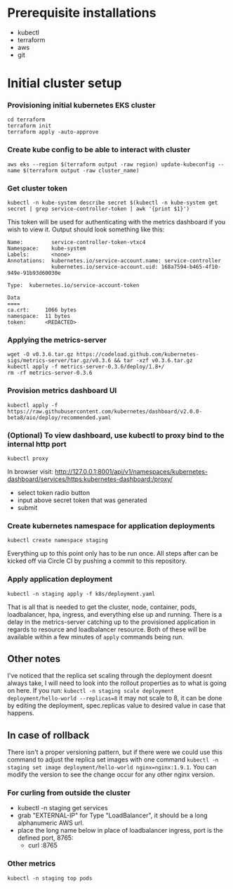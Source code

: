# Prerequisite installations
- kubectl
- terraform
- aws
- git

# Initial cluster setup

### Provisioning initial kubernetes EKS cluster
```
cd terraform
terraform init
terraform apply -auto-approve
```

### Create kube config to be able to interact with cluster
```
aws eks --region $(terraform output -raw region) update-kubeconfig --name $(terraform output -raw cluster_name)
```

### Get cluster token
```
kubectl -n kube-system describe secret $(kubectl -n kube-system get secret | grep service-controller-token | awk '{print $1}')
```
This token will be used for authenticating with the metrics dashboard if you wish to view it.
Output should look something like this:
```
Name:         service-controller-token-vtxc4
Namespace:    kube-system
Labels:       <none>
Annotations:  kubernetes.io/service-account.name: service-controller
              kubernetes.io/service-account.uid: 168a7594-b465-4f10-949e-91b93d60030e

Type:  kubernetes.io/service-account-token

Data
====
ca.crt:     1066 bytes
namespace:  11 bytes
token:      <REDACTED>
```

### Applying the metrics-server
```
wget -O v0.3.6.tar.gz https://codeload.github.com/kubernetes-sigs/metrics-server/tar.gz/v0.3.6 && tar -xzf v0.3.6.tar.gz
kubectl apply -f metrics-server-0.3.6/deploy/1.8+/
rm -rf metrics-server-0.3.6
```

### Provision metrics dashboard UI
```
kubectl apply -f https://raw.githubusercontent.com/kubernetes/dashboard/v2.0.0-beta8/aio/deploy/recommended.yaml
```

### (Optional) To view dashboard, use kubectl to proxy bind to the internal http port
```
kubectl proxy
```
In browser visit: http://127.0.0.1:8001/api/v1/namespaces/kubernetes-dashboard/services/https:kubernetes-dashboard:/proxy/
- select token radio button
- input above secret token that was generated
- submit

### Create kubernetes namespace for application deployments
```
kubectl create namespace staging
```

Everything up to this point only has to be run once. All steps after can be kicked off via Circle CI by pushing a commit to this repository.

### Apply application deployment
```
kubectl -n staging apply -f k8s/deployment.yaml
```

That is all that is needed to get the cluster, node, container, pods, loadbalancer, hpa, ingress, and everything else up and running. There is a delay in the metrics-server catching up to the provisioned application in regards to resource and loadbalancer resource. Both of these will be available within a few minutes of `apply` commands being run.

## Other notes
I've noticed that the replica set scaling through the deployment doesnt always take, I will need to look into the rollout properties as to what is going on here. If you run:
`kubectl -n staging scale deployment deployment/hello-world --replicas=8` it may not scale to 8, it can be done by editing the deployment, spec.replicas value to desired value in case that happens.

## In case of rollback
There isn't a proper versioning pattern, but if there were we could use this command to adjust the replica set images with one command `kubectl -n staging set image deployment/hello-world nginx=nginx:1.9.1`. You can modify the version to see the change occur for any other nginx version.


### For curling from outside the cluster
  - kubectl -n staging get services
  - grab "EXTERNAL-IP" for Type "LoadBalancer", it should be a long alphanumeric AWS url.
  - place the long name below in place of loadbalancer ingress, port is the defined port, 8765:
    - curl <LoadBalancer Ingress>:8765

### Other metrics
```
kubectl -n staging top pods
```
